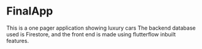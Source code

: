 # FinalApp
This is a one pager application showing luxury cars
The backend database used is Firestore, and the front end is made using flutterflow inbuilt features.